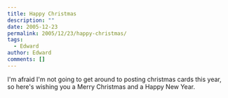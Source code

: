 ```yaml
---
title: Happy Christmas
description: ""
date: 2005-12-23
permalink: 2005/12/23/happy-christmas/
tags:
  - Edward
author: Edward
comments: []
---
```


I\'m afraid I\'m not going to get around to posting christmas cards this
year, so here\'s wishing you a Merry Christmas and a Happy New Year.

